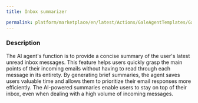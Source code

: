 ```yaml
---
title: Inbox summarizer

permalink: platform/marketplace/en/latest/Actions/GaleAgentTemplates/GaleTL_022
---
```

### Description

The AI agent's function is to provide a concise summary of the user's latest unread inbox messages. This feature helps users quickly grasp the main points of their incoming emails without having to read through each message in its entirety. By generating brief summaries, the agent saves users valuable time and allows them to prioritize their email responses more efficiently. The AI-powered summaries enable users to stay on top of their inbox, even when dealing with a high volume of incoming messages.